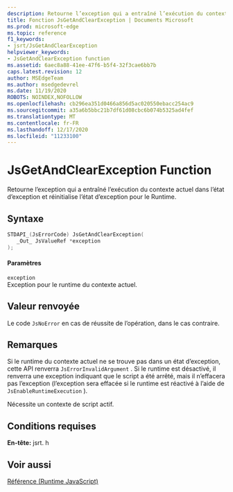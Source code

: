 ```yaml
---
description: Retourne l’exception qui a entraîné l’exécution du contexte actuel dans l’état d’exception et réinitialise l’état d’exception pour le Runtime.
title: Fonction JsGetAndClearException | Documents Microsoft
ms.prod: microsoft-edge
ms.topic: reference
f1_keywords:
- jsrt/JsGetAndClearException
helpviewer_keywords:
- JsGetAndClearException function
ms.assetid: 6aec8a88-41ee-47f6-b5f4-32f3cae6bb7b
caps.latest.revision: 12
author: MSEdgeTeam
ms.author: msedgedevrel
ms.date: 11/19/2020
ROBOTS: NOINDEX,NOFOLLOW
ms.openlocfilehash: cb296ea351d0466a856d5ac020550ebacc254ac9
ms.sourcegitcommit: a35a6b5bbc21b7df61d08cbc6b074b5325ad4fef
ms.translationtype: MT
ms.contentlocale: fr-FR
ms.lasthandoff: 12/17/2020
ms.locfileid: "11233100"
---
```

# JsGetAndClearException Function

Retourne l’exception qui a entraîné l’exécution du contexte actuel dans l’état d’exception et réinitialise l’état d’exception pour le Runtime.  
  
## Syntaxe  
  
```cpp  
STDAPI_(JsErrorCode) JsGetAndClearException(  
   _Out_ JsValueRef *exception  
);  
```  
  
#### Paramètres  
 `exception`  
 Exception pour le runtime du contexte actuel.  
  
## Valeur renvoyée  
 Le code `JsNoError` en cas de réussite de l’opération, dans le cas contraire.  
  
## Remarques  
 Si le runtime du contexte actuel ne se trouve pas dans un état d’exception, cette API renverra `JsErrorInvalidArgument` . Si le runtime est désactivé, il renverra une exception indiquant que le script a été arrêté, mais il n’effacera pas l’exception (l’exception sera effacée si le runtime est réactivé à l’aide de `JsEnableRuntimeExecution` ).  
  
 Nécessite un contexte de script actif.  
  
## Conditions requises  
 **En-tête:** jsrt. h  
  
## Voir aussi  
 [Référence (Runtime JavaScript)](../chakra-hosting/reference-javascript-runtime.md)
